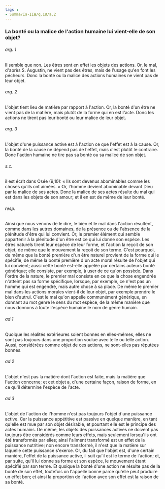 ```yaml
---
tags : 
- Summa/Ia-IIæ/q.18/a.2
---
```


### La bonté ou la malice de l'action humaine lui vient-elle de son objet?

###### arg. 1
Il semble que non. Les êtres sont en effet les objets des actions. Or, le mal, d'après S. Augustin, ne vient pas des êtres, mais de l'usage qu'en font les pécheurs. Donc la bonté ou la malice des actions humaines ne vient pas de leur objet. 

###### arg. 2
L'objet tient lieu de matière par rapport à l'action. Or, la bonté d'un être ne vient pas de la matière, mais plutôt de la forme qui en est l'acte. Donc les actions ne tirent pas leur bonté ou leur malice de leur objet. 

###### arg. 3
L'objet d'une puissance active est à l'action ce que l'effet est à la cause. Or, la bonté de la cause ne dépend pas de l'effet, mais c'est plutôt le contraire. Donc l'action humaine ne tire pas sa bonté ou sa malice de son objet. 

###### s.c.
il est écrit dans Osée (9,10): « Ils sont devenus abominables comme les choses qu'ils ont aimées. » Or, l'homme devient abominable devant Dieu par la malice de ses actes. Donc la malice de ses actes résulte du mal qui est dans les objets de son amour; et il en est de même de leur bonté. 

###### resp.
Ainsi que nous venons de le dire, le bien et le mal dans l'action résultent, comme dans les autres domaines, de la présence ou de l'absence de la plénitude d'être qui lui convient. Or, le premier élément qui semble appartenir à la plénitude d'un être est ce qui lui donne son espèce. Les êtres naturels tirent leur espèce de leur forme, et l'action la reçoit de son objet, de même que le mouvement la reçoit de son terme. C'est pourquoi, de même que la bonté première d'un être naturel provient de la forme qui le spécifie, de même la bonté première d'un acte moral résulte de l'objet qui lui convient; aussi cette bonté est-elle appelée par certains auteurs bonté générique; elle consiste, par exemple, à user de ce qu'on possède. Dans l'ordre de la nature, le premier mal consiste en ce que la chose engendrée n'atteint pas sa forme spécifique, lorsque, par exemple, ce n'est pas un homme qui est engendré, mais autre chose à sa place. De même le premier mal dans les actions morales vient-il de leur objet, par exemple prendre le bien d'autrui. C'est le mal qu'on appelle communément générique, en donnant au mot genre le sens du mot espèce, de la même manière que nous donnons à toute l'espèce humaine le nom de genre humain. 

###### ad 1
Quoique les réalités extérieures soient bonnes en elles-mêmes, elles ne sont pas toujours dans une proportion voulue avec telle ou telle action. Aussi, considérées comme objet de ces actions, ne sont-elles pas réputées bonnes. 

###### ad 2
L'objet n'est pas la matière dont l'action est faite, mais la matière que l'action concerne; et cet objet a, d'une certaine façon, raison de forme, en ce qu'il détermine l'espèce de l'acte. 

###### ad 3
L'objet de l'action de l'homme n'est pas toujours l'objet d'une puissance active. Car la puissance appétitive est passive en quelque manière, en tant qu'elle est mue par son objet désirable, et pourtant elle est le principe des actes humains. De même, les objets des puissances actives ne doivent pas toujours être considérés comme leurs effets, mais seulement lorsqu'ils ont été transformés par elles; ainsi l'aliment transformé est un effet de la puissance nutritive; non encore transformé, il n'est que la matière sur laquelle cette puissance s'exerce. Or, du fait que l'objet est, d'une certain manière, l'effet de la puissance active, il suit qu'il est le terme de l'action; et, par suite, qu'il lui donne sa forme et son espèce, le mouvement étant spécifié par son terme. Et quoique la bonté d'une action ne résulte pas de la bonté de son effet, toutefois on l'appelle bonne parce qu'elle peut produire un effet bon; et ainsi la proportion de l'action avec son effet est la raison de sa bonté. 

